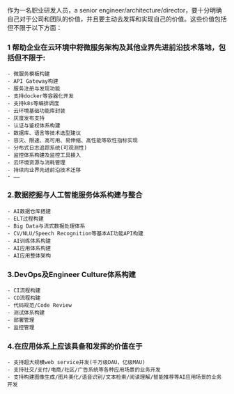 作为一名职业研发人员，a senior engineer/architecture/director，要十分明确自己对于公司和团队的价值，并且要主动去发挥和实现自己的价值。这些价值包括但不限于以下方面：
### 1 帮助企业在云环境中将微服务架构及其他业界先进前沿技术落地，包括但不限于:
    - 微服务模板构建
    - API Gateway构建
    - 服务注册与发现功能
    - 支持docker等容器化开发
    - 支持k8s等编排调度
    - 云环境基础功能库封装
    - 灰度发布支持
    - 认证与鉴权体系构建
    - 数据库、语言等技术选型建议
    - 容灾、限速、高可用、易伸缩、高性能等软性指标实现
    - 分布式日志追踪系统(可观测性)
    - 监控体系构建及监控工具接入
    - 云环境资源与消耗管理
    - 持续向业界先进前沿技术迁移
    - ……
### 2.数据挖掘与人工智能服务体系构建与整合
    - AI数据仓库搭建
    - ELT过程构建
    - Big Data与流式数据处理体系
    - CV/NLU/Speech Recognition等基本AI功能API构建
    - AI训练体系构建
    - AI应用体系构建
    - AI应用整体架构

### 3.DevOps及Engineer Culture体系构建
    - CI流程构建
    - CD流程构建
    - 代码规范/Code Review
    - 测试体系构建
    - 部署管理
    - 监控管理
### 4.在应用体系上应该具备和发挥的价值在于
    - 支持超大规模web service并发(千万级DAU，亿级MAU)
    - 支持社交/支付/电商/社区/广告系统等各种应用场景的业务开发
    - 支持构建图像生成/图片美化/语音识别/文本检索/阅读理解/智能推荐等AI应用场景的业务开发


